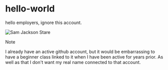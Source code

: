 # hello-world
hello employers, ignore this account.

![Sam Jackson Stare](https://media1.tenor.com/m/wEt6BhusryIAAAAC/stare-sam-jackson.gif)

> [!NOTE]
> I already have an active github account, but it would be embarrassing to have a beginner class linked to it when I have been active for years prior. As well as that I don't want my real name connected to that account.

